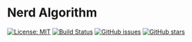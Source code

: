 # Nerd Algorithm

[![License: MIT](https://img.shields.io/badge/License-MIT-brightgreen.svg)](https://opensource.org/licenses/MIT)
[![Build Status](https://travis-ci.com/isudox/nerd-algorithm.svg?branch=master)](https://travis-ci.com/isudox/leetcode-solution)
[![GitHub issues](https://img.shields.io/github/issues/isudox/nerd-algorithm.svg)](https://github.com/isudox/leetcode-solution/issues)
[![GitHub stars](https://img.shields.io/github/stars/isudox/nerd-algorithm.svg)](https://github.com/isudox/leetcode-solution)